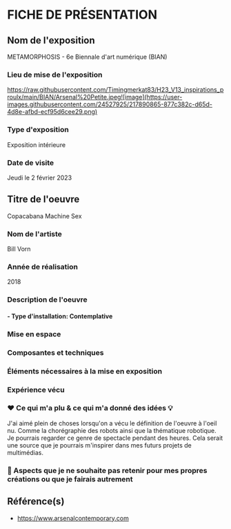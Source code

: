 
# FICHE DE PRÉSENTATION

## Nom de l'exposition
METAMORPHOSIS - 6e Biennale d'art numérique (BIAN)

### Lieu de mise de l'exposition
https://raw.githubusercontent.com/Timingmerkat83/H23_V13_inspirations_proulx/main/BIAN/Arsenal%20Petite.jpeg![image](https://user-images.githubusercontent.com/24527925/217890865-877c382c-d65d-4d8e-afbd-ecf95d6cee29.png)


### Type d'exposition
Exposition intérieure

### Date de visite
Jeudi le 2 février 2023

## Titre de l'oeuvre
Copacabana Machine Sex

### Nom de l'artiste
Bill Vorn

### Année de réalisation
2018

### Description de l'oeuvre

####  - Type d'installation: Contemplative

### Mise en espace

### Composantes et techniques

### Éléments nécessaires à la mise en exposition

### Expérience vécu

### ❤️ Ce qui m'a plu & ce qui m'a donné des idées 💡
J'ai aimé plein de choses lorsqu'on a vécu le définition de l'oeuvre à l'oeil nu. Comme la chorégraphie des robots ainsi que la thématique robotique. Je pourrais regarder ce genre de spectacle pendant des heures. Cela serait une source que je pourrais m'inspirer dans mes futurs projets de multimédias.


### 🤔 Aspects que je ne souhaite pas retenir pour mes propres créations ou que je fairais autrement

## Référence(s)

- https://www.arsenalcontemporary.com













